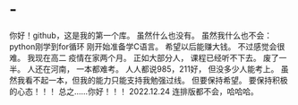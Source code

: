 # -
你好！github，这是我的第一个库。
虽然什么也没有。
虽然我什么也不会：
python刚学到for循环
刚开始准备学C语言。
希望以后能赚大钱。
不过感觉会很难。
我现在高二
疫情在家两个月。
正如大部分人，
课程已经听不下去。
废了一半。
人还在河南，
一本都难考。
人人都说985，211好，
但没多少人能考上。
虽然我看不起一本，但我的能力只能支持我勉强过线。
但要保持希望。
要保持积极的心态！！！
总之......你好！！！
2022.12.24
连排版都不会，哈哈哈。
